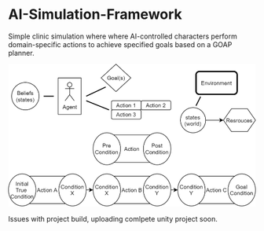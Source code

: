# AI-Simulation-Framework
Simple clinic simulation where where AI-controlled characters perform domain-specific actions to achieve specified goals based on a GOAP planner.


![](ScreenShots/PlannerDiagram.png)

Issues with project build, uploading comlpete unity project soon.
